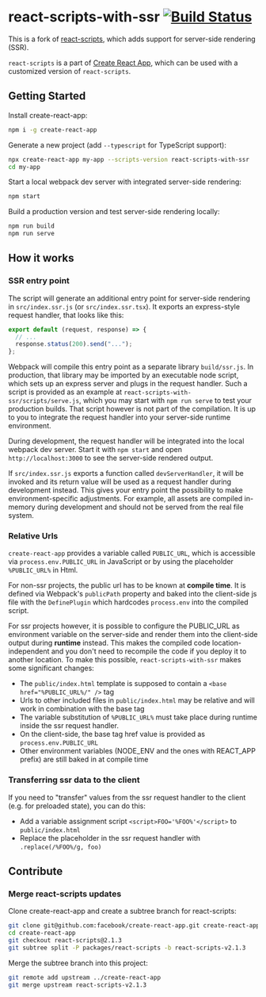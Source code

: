# react-scripts-with-ssr [![Build Status](https://travis-ci.org/joernb/react-scripts-with-ssr.svg?branch=master)](https://travis-ci.org/joernb/react-scripts-with-ssr)

This is a fork of [react-scripts](https://github.com/facebook/create-react-app/tree/master/packages/react-scripts), which adds support for server-side rendering (SSR).

`react-scripts` is a part of [Create React App](https://github.com/facebook/create-react-app), which can be used with a customized version of `react-scripts`.

## Getting Started

Install create-react-app:
```sh
npm i -g create-react-app
```

Generate a new project (add `--typescript` for TypeScript support):
```sh
npx create-react-app my-app --scripts-version react-scripts-with-ssr
cd my-app
```

Start a local webpack dev server with integrated server-side rendering:
```sh
npm start
```

Build a production version and test server-side rendering locally:
```sh
npm run build
npm run serve
```

## How it works

### SSR entry point

The script will generate an additional entry point for server-side rendering in `src/index.ssr.js` (or `src/index.ssr.tsx`). It exports an express-style request handler, that looks like this:

```js
export default (request, response) => {
  // ...
  response.status(200).send("...");
};
```

Webpack will compile this entry point as a separate library `build/ssr.js`. In production, that library may be imported by an executable node script, which sets up an express server and plugs in the request handler. Such a script is provided as an example at `react-scripts-with-ssr/scripts/serve.js`, which you may start with `npm run serve` to test your production builds. That script however is not part of the compilation. It is up to you to integrate the request handler into your server-side runtime environment.

During development, the request handler will be integrated into the local webpack dev server. Start it with `npm start` and open `http://localhost:3000` to see the server-side rendered output.

If `src/index.ssr.js` exports a function called `devServerHandler`, it will be invoked and its return value will be used as a request handler during development instead. This gives your entry point the possibility to make environment-specific adjustments. For example, all assets are compiled in-memory during development and should not be served from the real file system.

### Relative Urls
`create-react-app` provides a variable called `PUBLIC_URL`, which is accessible via `process.env.PUBLIC_URL` in JavaScript or by using the placeholder `%PUBLIC_URL%` in Html.

For non-ssr projects, the public url has to be known at **compile time**. It is defined via Webpack's `publicPath` property and baked into the client-side js file with the `DefinePlugin` which hardcodes `process.env` into the compiled script.

For ssr projects however, it is possible to configure the PUBLIC_URL as environment variable on the server-side and render them into the client-side output during **runtime** instead. This makes the compiled code location-independent and you don't need to recompile the code if you deploy it to another location. To make this possible, `react-scripts-with-ssr` makes some significant changes:
* The `public/index.html` template is supposed to contain a `<base href="%PUBLIC_URL%/" />` tag
* Urls to other included files in `public/index.html` may be relative and will work in combination with the base tag
* The variable substitution of `%PUBLIC_URL%` must take place during runtime inside the ssr request handler.
* On the client-side, the base tag href value is provided as `process.env.PUBLIC_URL`
* Other environment variables (NODE_ENV and the ones with REACT_APP prefix) are still baked in at compile time

### Transferring ssr data to the client

If you need to "transfer" values from the ssr request handler to the client (e.g. for preloaded state), you can do this:
* Add a variable assignment script `<script>FOO='%FOO%'</script>` to `public/index.html`
* Replace the placeholder in the ssr request handler with `.replace(/%FOO%/g, foo)`


## Contribute

### Merge react-scripts updates

Clone create-react-app and create a subtree branch for react-scripts:

```sh
git clone git@github.com:facebook/create-react-app.git create-react-app
cd create-react-app
git checkout react-scripts@2.1.3
git subtree split -P packages/react-scripts -b react-scripts-v2.1.3
```

Merge the subtree branch into this project:

```sh
git remote add upstream ../create-react-app
git merge upstream react-scripts-v2.1.3
```

